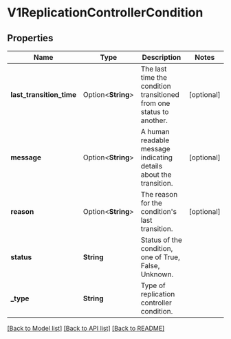# V1ReplicationControllerCondition

## Properties

Name | Type | Description | Notes
------------ | ------------- | ------------- | -------------
**last_transition_time** | Option<**String**> | The last time the condition transitioned from one status to another. | [optional]
**message** | Option<**String**> | A human readable message indicating details about the transition. | [optional]
**reason** | Option<**String**> | The reason for the condition's last transition. | [optional]
**status** | **String** | Status of the condition, one of True, False, Unknown. | 
**_type** | **String** | Type of replication controller condition. | 

[[Back to Model list]](../README.md#documentation-for-models) [[Back to API list]](../README.md#documentation-for-api-endpoints) [[Back to README]](../README.md)


